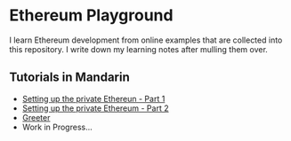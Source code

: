 # Ethereum Playground
I learn Ethereum development from online examples that are collected into this repository. I write down my learning notes after mulling them over.

## Tutorials in Mandarin
- [Setting up the private Ethereun - Part 1](./tutorials/01_setting_up_private_ethereum_part1.md)
- [Setting up the private Ethereum - Part 2](./tutorials/02_setting_up_private_ethereum_part2.md)
- [Greeter](./tutorials/03_greeter.md)
- Work in Progress...
